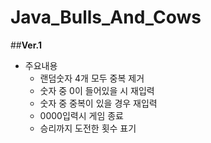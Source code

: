 # Java_Bulls_And_Cows

##**Ver.1**
- 주요내용 
  - 랜덤숫자 4개 모두 중복 제거
  - 숫자 중 0이 들어있을 시 재입력
  - 숫자 중 중복이 있을 경우 재입력
  - 0000입력시 게임 종료
  - 승리까지 도전한 횟수 표기
